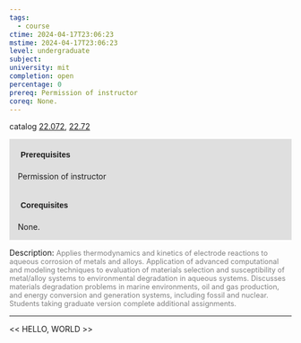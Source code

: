 ```yaml
---
tags:
  - course
ctime: 2024-04-17T23:06:23
mstime: 2024-04-17T23:06:23
level: undergraduate
subject: 
university: mit
completion: open
percentage: 0
prereq: Permission of instructor
coreq: None.
---
```


catalog [22.072](http://student.mit.edu/catalog/m22a.html#22.072), [22.72](http://student.mit.edu/catalog/m22c.html#22.72)

<span style="display: block; padding: 15px; background-color: rgb(100, 100, 100, 0.2);"><font id="m_prereq2738_0" style="display: block; font-family: Arial, sans-serif; font-weight: bold; padding: 5px">Prerequisites</font><br><span id="prereq2738_0">Permission of instructor</span></span>
<span style="display: block; padding: 15px; background-color: rgb(100, 100, 100, 0.2);"><font id="m_coreq2738_0" style="display: block; font-family: Arial, sans-serif; font-weight: bold; padding: 5px">Corequisites</font><br><span id="coreq2738_0">None.</span></span>

<font style="">Description:</font>
<font style="color: grey; font-size: 0.8rem;">Applies thermodynamics and kinetics of electrode reactions to aqueous corrosion of metals and alloys. Application of advanced computational and modeling techniques to evaluation of materials selection and susceptibility of metal/alloy systems to environmental degradation in aqueous systems. Discusses materials degradation problems in marine environments, oil and gas production, and energy conversion and generation systems, including fossil and nuclear.  Students taking graduate version complete additional assignments.</font>



---

<< HELLO, WORLD >>
